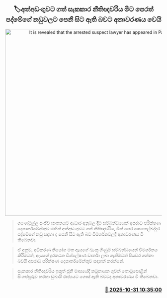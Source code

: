 <p align='center'><b><h2 align='center' title='It is revealed that the arrested suspect lawyer has appeared in Padme's cases before'>🏷අත්අඩංගුවට ගත් සැකකාර නීතිඥවරිය මීට පෙරත් පද්මේගේ නඩුවලට පෙනී සිට ඇති බවට අනාවරණය වෙයි</h2></b></p>
<p align='center'><img src='https://helakuru.sgp1.cdn.digitaloceanspaces.com/esana/images/lib/kehelbaddara-padme-iop.jpg' width='600' alt='It is revealed that the arrested suspect lawyer has appeared in Padme's cases before'></p>

> ගණේමුල්ල සංජීව ඝාතනයට ආධාර අනුබල දීම සම්බන්ධයෙන් අපරාධ පරීක්ෂණ දෙපාර්තමේන්තුව මඟින් අත්අඩංගුවට ගත් නීතිඥවරිය, මින් පෙර කෙහෙල්බද්දර පද්මේගේ නඩු සඳහා ද පෙනී සිට ඇති බව විමර්ශනවලදී අනාවරණය වී තිබෙනවා.

> ඒ අනුව, අධිකරණ නියෝග මත ඇයගේ බැංකු ගිණුම් සම්බන්ධයෙන් විමර්ශනය කිරීමටත්, ඇයගේ දුරකථන විශ්ලේෂණ වාර්තා ලබා ගැනීමටත් පියවර ගන්නා බවයි අපරාධ පරීක්ෂණ දෙපාර්තමේන්තුව සඳහන් කරන්නේ.

> සැකකාර නීතිඥවරිය ඉකුත් ජුනි මාසයේදී කටුනායක ගුවන් තොටුපොළින් සිංගප්පූරුව හරහා ඩුබායි රාජ්‍යයට ගොස් ඇති බවටද අනාවරණය වී තිබෙනවා.



<h3 align='right'><a href='https://www.helakuru.lk/esana/p/114958/'>📅 2025-10-31 10:35:00</a></h3>
